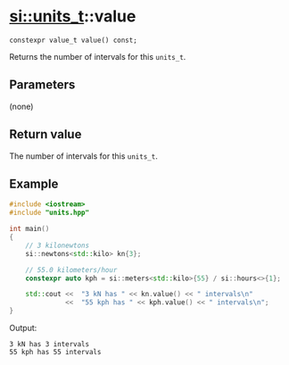 # [si::units_t](units_t.md)::value

`constexpr value_t value() const;`

Returns the number of intervals for this `units_t`.

## Parameters
(none)

## Return value
The number of intervals for this `units_t`.

## Example
```c++
#include <iostream>
#include "units.hpp"

int main()
{
    // 3 kilonewtons
    si::newtons<std::kilo> kn{3};

    // 55.0 kilometers/hour
    constexpr auto kph = si::meters<std::kilo>{55} / si::hours<>{1};

    std::cout <<  "3 kN has " << kn.value() << " intervals\n"
              <<  "55 kph has " << kph.value() << " intervals\n";
}
```
Output:
```
3 kN has 3 intervals
55 kph has 55 intervals
```
